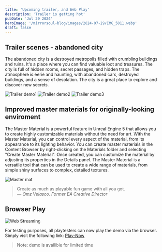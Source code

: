 ```yaml
---
title: 'Upcoming trailer, and Web Play'
description: 'Trailer is getting hot'
pubDate: 'Jul 29 2024'
heroImage: '/mirrorsoul-blog/images/2024-07-29/IMG_5011.webp'
draft: false
---
```


## Trailer scenes - abandoned city

The abandoned city is a destroyed metropolis filled with crumbling buildings and ruins. It's a place where you can find valuable loot and treasures. The city is full of hidden rooms, secret passages, and hidden traps. The atmosphere is eerie and haunting, with abandoned cars, destroyed buildings, and a sense of desolation. The city is a great place to explore and discover new secrets.

![Trailer demo1](/mirrorsoul-blog/images/2024-07-29/IMG_5011.webp)
![Trailer demo2](/mirrorsoul-blog/images/2024-07-29/IMG_5013.webp)
![Trailer demo3](/mirrorsoul-blog/images/2024-07-29/IMG_5005.webp)

## Improved master materials for originally-looking enviroment

<!-- Implementing master material in UE5 -->

The Master Material is a powerful feature in Unreal Engine 5 that allows you to create highly customizable materials without the need for art. With the Master Material, you can control every aspect of the material, from its appearance to its lighting behavior. You can create master materials in the Content Browser by right-clicking on the Materials folder and selecting "Create Master Material". Once created, you can customize the material by adjusting its properties in the Details panel. The Master Material is a versatile tool that can be used to create a wide range of materials, from simple shiny surfaces to complex, detailed textures.

![Master mat](/mirrorsoul-blog/images/2024-07-29/master_materials.png)


> Create as much as playable fun game with all you got.<br>
> — <cite>Omz Velasco. Former EA Creative Director</cite>


## Browser Play

![Web Streaming](/mirrorsoul-blog/images/2024-07-29/browserplay.png)

For testing purposes, all playtesters can now play the demo via the browser. Simply visit the following link: [Play-Now](http://demo.mirrorsoul.srv1.tuchacloud.ru/)

> Note: demo is availible for limited time